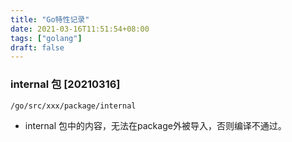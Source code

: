 ```yaml
---
title: "Go特性记录"
date: 2021-03-16T11:51:54+08:00
tags: ["golang"]
draft: false
---
```




### internal 包 [20210316]

    /go/src/xxx/package/internal

- internal 包中的内容，无法在package外被导入，否则编译不通过。


